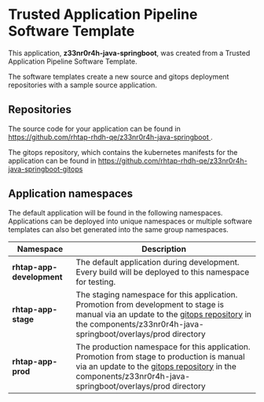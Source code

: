 # Trusted Application Pipeline Software Template

This application, **z33nr0r4h-java-springboot**, was created from a Trusted Application Pipeline Software Template.

The software templates create a new source and gitops deployment repositories with a sample source application. 

## Repositories

The source code for your application can be found in [https://github.com/rhtap-rhdh-qe/z33nr0r4h-java-springboot ](https://github.com/rhtap-rhdh-qe/z33nr0r4h-java-springboot ).
 
The gitops repository, which contains the kubernetes manifests for the application can be found in 
[https://github.com/rhtap-rhdh-qe/z33nr0r4h-java-springboot-gitops ](https://github.com/rhtap-rhdh-qe/z33nr0r4h-java-springboot-gitops ) 

## Application namespaces 

The default application will be found in the following namespaces. Applications can be deployed into unique namespaces or multiple software templates can also bet generated into the same group namespaces.  

|  Namespace   |  Description   |  
| -------- | -------- |   
| **rhtap-app-development** | The default application during development. Every build will be deployed to this namespace for testing. | 
| **rhtap-app-stage** | The staging namespace for this application. Promotion from development to stage is manual via an update to the [gitops repository](https://github.com/rhtap-rhdh-qe/z33nr0r4h-java-springboot-gitops ) in the components/z33nr0r4h-java-springboot/overlays/prod directory |  
| **rhtap-app-prod** | The production namespace for this application. Promotion from stage to production is manual via an update to the [gitops repository](https://github.com/rhtap-rhdh-qe/z33nr0r4h-java-springboot-gitops ) in the components/z33nr0r4h-java-springboot/overlays/prod directory | 